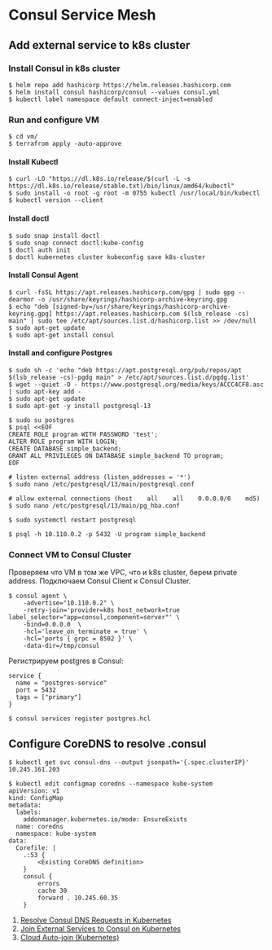 # Consul Service Mesh

## Add external service to k8s cluster

### Install Consul in k8s cluster

```shell
$ helm repo add hashicorp https://helm.releases.hashicorp.com
$ helm install consul hashicorp/consul --values consul.yml
$ kubectl label namespace default connect-inject=enabled
```

### Run and configure VM

```shell
$ cd vm/
$ terrafrom apply -auto-approve
```

#### Install Kubectl

```shell
$ curl -LO "https://dl.k8s.io/release/$(curl -L -s https://dl.k8s.io/release/stable.txt)/bin/linux/amd64/kubectl"
$ sudo install -o root -g root -m 0755 kubectl /usr/local/bin/kubectl
$ kubectl version --client
```

#### Install doctl

```shell
$ sudo snap install doctl
$ sudo snap connect doctl:kube-config
$ doctl auth init
$ doctl kubernetes cluster kubeconfig save k8s-cluster
```

#### Install Consul Agent

```shell
$ curl -fsSL https://apt.releases.hashicorp.com/gpg | sudo gpg --dearmor -o /usr/share/keyrings/hashicorp-archive-keyring.gpg
$ echo "deb [signed-by=/usr/share/keyrings/hashicorp-archive-keyring.gpg] https://apt.releases.hashicorp.com $(lsb_release -cs) main" | sudo tee /etc/apt/sources.list.d/hashicorp.list >> /dev/null
$ sudo apt-get update
$ sudo apt-get install consul
```

#### Install and configure Postgres

```shell
$ sudo sh -c 'echo "deb https://apt.postgresql.org/pub/repos/apt $(lsb_release -cs)-pgdg main" > /etc/apt/sources.list.d/pgdg.list'
$ wget --quiet -O - https://www.postgresql.org/media/keys/ACCC4CF8.asc | sudo apt-key add -
$ sudo apt-get update
$ sudo apt-get -y install postgresql-13

$ sudo su postgres
$ psql <<EOF
CREATE ROLE program WITH PASSWORD 'test';
ALTER ROLE program WITH LOGIN;
CREATE DATABASE simple_backend;
GRANT ALL PRIVILEGES ON DATABASE simple_backend TO program;
EOF

# listen external address (listen_addresses = '*')
$ sudo nano /etc/postgresql/13/main/postgresql.conf

# allow external connections (host    all    all    0.0.0.0/0    md5)
$ sudo nano /etc/postgresql/13/main/pg_hba.conf

$ sudo systemctl restart postgresql

$ psql -h 10.110.0.2 -p 5432 -U program simple_backend
```

### Connect VM to Consul Cluster

Проверяем что VM в том же VPC, что и k8s cluster, берем private address. Подключаем Consul Client к Consul Cluster.

```shell
$ consul agent \
    -advertise="10.110.0.2" \
    -retry-join='provider=k8s host_network=true label_selector="app=consul,component=server"' \
    -bind=0.0.0.0  \
    -hcl='leave_on_terminate = true' \
    -hcl='ports { grpc = 8502 }' \
    -data-dir=/tmp/consul
```

Регистрируем postgres в Consul:

```hcl
service {
  name = "postgres-service"
  port = 5432
  tags = ["primary"]
}
```

```shell
$ consul services register postgres.hcl
```

## Configure CoreDNS to resolve .consul

```shell
$ kubectl get svc consul-dns --output jsonpath='{.spec.clusterIP}'
10.245.161.203

$ kubectl edit configmap coredns --namespace kube-system
apiVersion: v1
kind: ConfigMap
metadata:
  labels:
    addonmanager.kubernetes.io/mode: EnsureExists
  name: coredns
  namespace: kube-system
data:
  Corefile: |
    .:53 {
        <Existing CoreDNS definition>
    }
    consul {
        errors
        cache 30
        forward . 10.245.60.35
    }
```

1. [Resolve Consul DNS Requests in Kubernetes](https://developer.hashicorp.com/consul/docs/k8s/dns)
2. [Join External Services to Consul on Kubernetes](https://developer.hashicorp.com/consul/docs/k8s/deployment-configurations/clients-outside-kubernetes)
3. [Cloud Auto-join (Kubernetes)](https://developer.hashicorp.com/consul/docs/install/cloud-auto-join#kubernetes-k8s)

